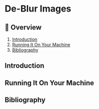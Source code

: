 # De-Blur Images

## 📖 Overview
1. [Introduction](#introduction)
1. [Running It On Your Machine](#running-it-on-your-machine)
1. [Bibliography](#bibliography)

## Introduction

## Running It On Your Machine 

## Bibliography
